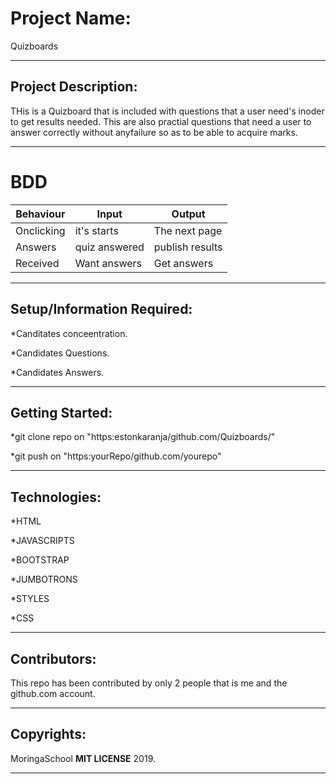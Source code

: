 # Project Name:

Quizboards

---

## Project Description:

THis is a Quizboard that is included with questions that a user need's inoder to get results needed.
This are also practial questions that need a user to answer correctly without anyfailure so as to be able to acquire marks.

---

# BDD

|Behaviour |Input |Output|
|----------|------|------|
|Onclicking|it's starts|The next page|
|Answers   |quiz answered|publish results|
|Received  |Want answers |Get answers|

---

## Setup/Information Required:

*Canditates conceentration.

*Candidates Questions.

*Candidates Answers.

---

## Getting Started:

*git clone repo on "https:estonkaranja/github.com/Quizboards/"

*git push on "https:yourRepo/github.com/yourepo"

---

## Technologies:

*HTML

*JAVASCRIPTS

*BOOTSTRAP

*JUMBOTRONS

*STYLES

*CSS

---

## Contributors:

This repo has been contributed by only 2 people that is me and the github.com account.

---

## Copyrights:

MoringaSchool **MIT LICENSE** 2019.

---
